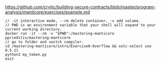 https://github.com/crytic/building-secure-contracts/blob/master/program-analysis/manticore/exercises/example.md

```
// -it interactive mode, --rm delete container, -v add volume.
// PWD is an environment variable that your shell will expand to your current working directory.
docker run -it --rm -v "$PWD":/mastering-manticore pprieditis/mastering-manticore 
// go to folder and switch compiler. 
cd /mastering-manticore/intro/Exercise0-Overflow && solc-select use 0.5.11  
python3 my_token.py  
exit  
```
